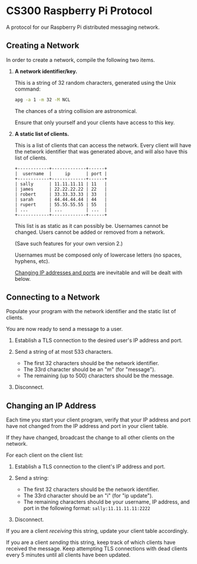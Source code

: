 CS300 Raspberry Pi Protocol
===========================
A protocol for our Raspberry Pi distributed messaging network.

Creating a Network
------------------
In order to create a network, compile the following two items.

1. **A network identifier/key.**

	This is a string of 32 random characters, generated using the Unix command:
	```BASH
	apg -a 1 -m 32 -M NCL
	```
	The chances of a string collision are astronomical.

	Ensure that only yourself and your clients have access to this key.

2. **A static list of clients.**

	This is a list of clients that can access the network.  Every client will
	have the network identifier that was generated above, and will also
	have this list of clients.

	```
	+------------+-------------+------+
	|  username  |     ip      | port |
	+------------+-------------+------+
	| sally      | 11.11.11.11 | 11   |
	| james      | 22.22.22.22 | 22   |
	| robert     | 33.33.33.33 | 33   |
	| sarah      | 44.44.44.44 | 44   |
	| rupert     | 55.55.55.55 | 55   |
	| ...        | ...         | ...  |
	+------------+-------------+------+
	```

	This list is as static as it can possibly be.  Usernames cannot be changed.
	Users cannot be added or removed from a network.

	(Save such features for your own version 2.)

	Usernames must be composed only of lowercase letters (no spaces, hyphens, etc).

	[Changing IP addresses and ports](#changing-an-ip-address) are inevitable and
	will be dealt with below.

Connecting to a Network
-----------------------
Populate your program with the network identifier and the static list of
clients.

You are now ready to send a message to a user.

1. Establish a TLS connection to the desired user's IP address and port.

2. Send a string of at most 533 characters.

	* The first 32 characters should be the network identifier.
	* The 33rd character should be an "m" (for "message").
	* The remaining (up to 500) characters should be the message.

3. Disconnect.

Changing an IP Address
----------------------
Each time you start your client program, verify that your IP address and port
have not changed from the IP address and port in your client table.

If they have changed, broadcast the change to all other clients on the
network.

For each client on the client list:

1.  Establish a TLS connection to the client's IP address and port.

2.  Send a string:

	* The first 32 characters should be the network identifier.
	* The 33rd character should be an "i" (for "ip update").
	* The remaining characters should be your username, IP address, and port in the following format:
		```sally:11.11.11.11:2222```

3.  Disconnect.

If you are a client *receiving* this string, update your client
table accordingly.

If you are a client *sending* this string, keep track of which clients
have received the message.  Keep attempting TLS connections with dead
clients every 5 minutes until all clients have been updated.

